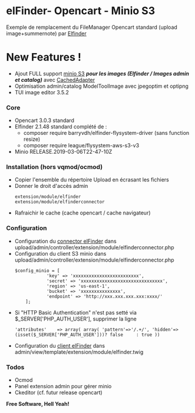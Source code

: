 # elFinder- Opencart - Minio S3 

Exemple de remplacement du FileManager Opencart standard (upload image+summernote) par [Elfinder](https://github.com/Studio-42/elFinder)  

# New Features !

- Ajout FULL support [minio S3](https://www.minio.io/) ***pour les images (Elfinder / Images admin et catalog)*** avec [CachedAdapter](https://github.com/thephpleague/flysystem-cached-adapter)
- Optimisation admin/catalog ModelToolImage avec jpegoptim et optipng
- TUI image editor 3.5.2

### Core

* Opencart 3.0.3 standard 
* Elfinder 2.1.48 standard complété de :
  * composer require barryvdh/elfinder-flysystem-driver (sans function resize)
  * composer require league/flysystem-aws-s3-v3
* Minio RELEASE.2019-03-06T22-47-10Z 

### Installation (hors vqmod/ocmod)

* Copier l'ensemble du répertoire Upload en écrasant les fichiers 
* Donner le droit d'accès admin 
    ```
    extension/module/elfinder
    extension/module/elfinderconnector
    ```      
* Rafraichir le cache (cache opencart / cache navigateur)

### Configuration

+ Configuration du [connector elFinder](https://github.com/Studio-42/elFinder/wiki/Connector-configuration-options) dans upload/admin/controller/extension/module/elfinderconnector.php 
+ Configuration du client S3 minio dans upload/admin/controller/extension/module/elfinderconnector.php 
	```
	$config_minio = [
				'key' => 'xxxxxxxxxxxxxxxxxxxxxxxxx',
				'secret' => 'xxxxxxxxxxxxxxxxxxxxxxxxxxxxxxx',
				'region' => 'us-east-1',  
				'bucket' => 'xxxxxxxxxxxxxxx',     					
				'endpoint' => 'http://xxx.xxx.xxx.xxx:xxxx/'	
		];
	```
+ Si "HTTP Basic Authentication" n'est pas setté via $_SERVER['PHP_AUTH_USER'], supprimer la ligne
    ```
    'attributes'	=> array( array( 'pattern'=>'/.+/', 'hidden'=>(isset($_SERVER['PHP_AUTH_USER']))? false     : true ))
    ```
+ Configuration du [client elFinder](https://github.com/Studio-42/elFinder/wiki/Client-configuration-options) dans admin/view/template/extension/module/elfinder.twig 
      
### Todos

 - Ocmod
 - Panel extension admin pour gérer minio
 - Ckeditor (cf. futur release opencart)


**Free Software, Hell Yeah!**
